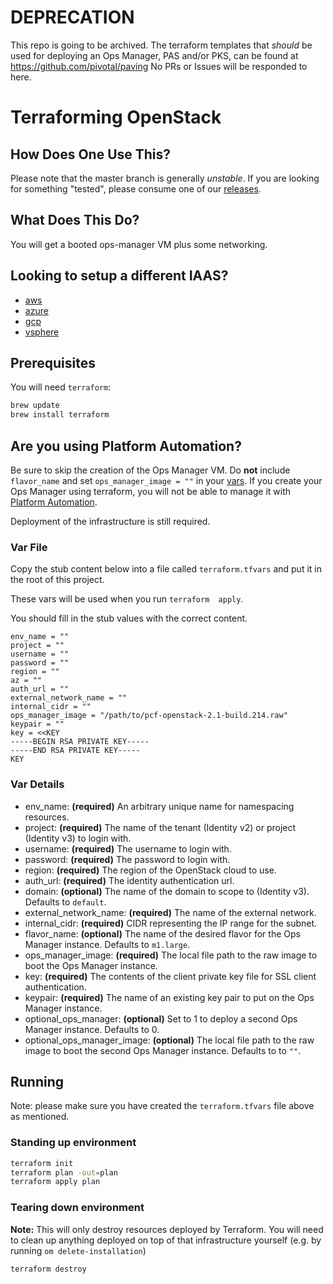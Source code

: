 # DEPRECATION

This repo is going to be archived.
The terraform templates that _should_ be used for deploying an Ops Manager, PAS and/or PKS, can be found at https://github.com/pivotal/paving
No PRs or Issues will be responded to here.

# Terraforming OpenStack

## How Does One Use This?

Please note that the master branch is generally *unstable*.
If you are looking for something "tested", please consume one
of our [releases](https://github.com/pivotal-cf/terraforming-openstack/releases).

## What Does This Do?

You will get a booted ops-manager VM plus some networking.

## Looking to setup a different IAAS?

- [aws](https://github.com/pivotal-cf/terraforming-aws)
- [azure](https://github.com/pivotal-cf/terraforming-azure)
- [gcp](https://github.com/pivotal-cf/terraforming-gcp)
- [vsphere](https://github.com/pivotal-cf/terraforming-vsphere)

## Prerequisites

You will need `terraform`:

```bash
brew update
brew install terraform
```

## Are you using Platform Automation?
Be sure to skip the creation of the Ops Manager VM. Do **not** include `flavor_name` and set `ops_manager_image = ""` in your [vars](/README.md#var-details). If you create your Ops Manager using terraform, you will not be able to manage it with [Platform Automation](https://docs.pivotal.io/platform-automation).

Deployment of the infrastructure is still required.

### Var File

Copy the stub content below into a file called `terraform.tfvars`
and put it in the root of this project.

These vars will be used when you run `terraform  apply`.

You should fill in the stub values with the correct content.

```hcl
env_name = ""
project = ""
username = ""
password = ""
region = ""
az = ""
auth_url = ""
external_network_name = ""
internal_cidr = ""
ops_manager_image = "/path/to/pcf-openstack-2.1-build.214.raw"
keypair = ""
key = <<KEY
-----BEGIN RSA PRIVATE KEY-----
-----END RSA PRIVATE KEY-----
KEY
```

### Var Details
- env_name: **(required)** An arbitrary unique name for namespacing resources.
- project: **(required)** The name of the tenant (Identity v2) or project (Identity v3) to login with.
- username: **(required)** The username to login with.
- password: **(required)** The password to login with.
- region: **(required)** The region of the OpenStack cloud to use.
- auth_url: **(required)** The identity authentication url.
- domain: **(optional)** The name of the domain to scope to (Identity v3). Defaults to `default`.
- external_network_name: **(required)** The name of the external network.
- internal_cidr: **(required)** CIDR representing the IP range for the subnet.
- flavor_name: **(optional)** The name of the desired flavor for the Ops Manager instance. Defaults to `m1.large`.
- ops_manager_image: **(required)** The local file path to the raw image to boot the Ops Manager instance.
- key: **(required)** The contents of the client private key file for SSL client authentication.
- keypair: **(required)** The name of an existing key pair to put on the Ops Manager instance.
- optional_ops_manager: **(optional)** Set to 1 to deploy a second Ops Manager instance. Defaults to 0.
- optional_ops_manager_image: **(optional)** The local file path to the raw image to boot the second Ops Manager instance. Defaults to to `""`.

## Running

Note: please make sure you have created the `terraform.tfvars` file above as mentioned.

### Standing up environment

```bash
terraform init
terraform plan -out=plan
terraform apply plan
```

### Tearing down environment

**Note:** This will only destroy resources deployed by Terraform. You will need to clean up anything deployed on top of that infrastructure yourself (e.g. by running `om delete-installation`)

```bash
terraform destroy
```
